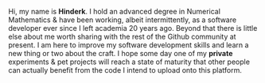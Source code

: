 Hi, my name is **Hinderk**. I hold an advanced degree in Numerical Mathematics & have been working, albeit intermittently, as a software developer ever since I left academia 20 years ago. Beyond that there is little else about me worth sharing with the rest of the Github community at present. I am here to improve my software development skills and learn a new thing or two about the craft. I hope some day one of my __private__ experiments & pet projects will reach a state of maturity that other people can actually benefit from the code I intend to upload onto this platform. 

<!-- I hold a PhD in Numerical Mathematics & have been working as a software developer ever since I left academia. -->

<!---
Hinderk/Hinderk is a **special** repository because its `README.md` (this file) appears on your GitHub profile.
You can click the Preview link to take a look at your changes.
--->
